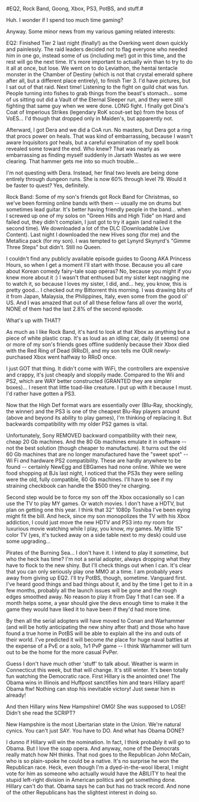 #EQ2, Rock Band, Goong, Xbox, PS3, PotBS, and stuff.#

Huh. I wonder if I spend too much time gaming?

Anyway. Some minor news from my various gaming related interests:

EQ2: Finished Tier 2 last night (finally!) as the Overking went down quickly and painlessly. The raid leaders decided not to flag everyone who needed him in one go, instead some of us (including me!) got in this time, and the rest will go the next time. It's more important to actually win than to try to do it all at once, but lose. We went on to do Leviathon, the hentai tentacle monster in the Chamber of Destiny (which is not that crystal emerald sphere after all, but a different place entirely), to finish Tier 3. I'd have pictures, but I sat out of that raid. Next time! Listening to the fight on guild chat was fun. People turning into fishes to grab things from the beast's stomach... some of us sitting out did a Vault of the Eternal Sleeper run, and they were still fighting that same guy when we were done. LONG fight. I finally got Dina's Coat of Imperious Strikes (legendary RoK scout-set bp) from the boss of VoES... I'd though that dropped only in Maiden's, but apparently not. 

Afterward, I got Dera and we did a CoA run. No masters, but Dera got a ring that procs power on heals. That was kind of embarrassing, because I wasn't aware Inquisitors *got* heals, but a careful examination of my spell book revealed some toward the end. Who knew? That was nearly as embarrassing as finding myself suddenly in Jarsath Wastes as we were clearing. That hammer gets me into so much trouble...

I'm not questing with Dera. Instead, her final two levels are being done entirely through dungeon runs. She is now 60% through level 79. Would it be faster to quest? Yes, definitely.

Rock Band: Some of my son's friends got Rock Band for Christmas, so we've been forming online bands with them -- usually me on drums but sometimes lead guitar. It's better having friendly people in the band... when I screwed up one of my solos on "Green Hills and High Tide" on Hard and failed out, they didn't complain, I just got to try it again (and nailed it the second time). We downloaded a lot of the DLC (Downloadable Live Content). Last night I downloaded the new Hives song (for me) and the Metallica pack (for my son). I was tempted to get Lynyrd Skynyrd's "Gimme Three Steps" but didn't. Still no Queen.

I couldn't find any publicly available episode guides to Goong AKA Princess Hours, so when I get a moment I'll start with those. Because you all care about Korean comedy fairy-tale soap operas? No, because you might if you knew more about it :) I wasn't that enthused but my sister kept nagging me to watch it, so because I loves my sister, I did, and... hey, you know, this is pretty good... I checked out my Bittorrent this morning. I was drawing bits of it from Japan, Malaysia, the Philippines, Italy, even some from the good ol' US. And I was amazed that out of all these fellow fans all over the world, NONE of them had the last 2.8% of the second episode.

What's up with THAT?

As much as I like Rock Band, it's hard to look at that Xbox as anything but a piece of white plastic crap. It's as loud as an idling car, daily (it seems) one or more of my son's friends goes offline suddenly because their Xbox died with the Red Ring of Dead (RRoD), and my son tells me OUR newly-purchased Xbox went halfway to RRoD once.

I just GOT that thing. It didn't come with WiFi, the controllers are expensive and crappy, it's just cheaply and sloppily made. Compared to the Wii and PS2, which are WAY better constructed (GRANTED they are simpler boxes)... I resent that little toad-like creature. I put up with it because I must. I'd rather have gotten a PS3.

Now that the High Def format wars are essentially over (Blu-Ray, shockingly, the winner) and the PS3 is one of the cheapest Blu-Ray players around (above and beyond its ability to play games), I'm thinking of replacing it. But backwards compatibility with my older PS2 games is vital.

Unfortunately, Sony REMOVED backward compatibility with their new, cheap 20 Gb machines. And the 80 Gb machines emulate it in software -- not the best solution (though cheaper to manufacture). It turns out the old 60 Gb machines that are no longer manufactured have the "sweet spot" -- Wi Fi *and* hardware PS2 compatibility. These are hardly anywhere to be found -- certainly NewEgg and EBGames had none online. While we were food shopping at BJs last night, I noticed that the PS3s they were selling were the old, fully compatible, 60 Gb machines. I'll have to see if my straining checkbook can handle the $500 they're charging.

Second step would be to force my son off the Xbox occasionally so I can use the TV to play MY games. Or watch movies. I don't have a HDTV, but plan on getting one this year. I think that 32" 1080p Toshiba I've been eying might fit the bill. And heck, since my son monopolizes the TV with his Xbox addiction, I could just move the new HDTV and PS3 into *my* room for luxurious movie watching while I play, you know, *my* games. My little 15" color TV (yes, it's tucked away on a side table next to my desk) could use some upgrading...

Pirates of the Burning Sea... I don't have it. I intend to play it *sometime*, but who the heck has time? I'm not a serial adopter, always dropping what they have to flock to the new shiny. But I'll check things out when I can. It's clear that you can only seriously play one MMO at a time. I am probably years away from giving up EQ2. I'll try PotBS, though, sometime. Vanguard first. I've heard good things and bad things about it, and by the time I get to it in a few months, probably all the launch issues will be gone and the rough edges smoothed away. No reason to play it from Day 1 that I can see. If a month helps some, a year should give the devs enough time to make it the game they would have liked it to have been if they'd had more time.

By then all the serial adopters will have moved to Conan and Warhammer (and will be hotly anticipating the new shiny after that) and those who have found a true home in PotBS will be able to explain all the ins and outs of their world. I've predicted it will become *the* place for huge naval battles at the expense of a PvE or a solo, 1v1 PvP game -- I think Warhammer will turn out to be the home for the more casual PvPer.

Guess I don't have much other 'stuff' to talk about. Weather is warm in Connecticut this week, but that will change. It's still winter. It's been totally fun watching the Democratic race. First Hillary is the anointed one! The Obama wins in Illinois and Huffpost sanctifies him and tears Hillary apart! Obama ftw! Nothing can stop his inevitable victory! Just swear him in already!

And then Hillary wins New Hampshire! OMG! She was supposed to LOSE! Didn't she read the SCRIPT?

New Hampshire is the most Libertarian state in the Union. We're natural cynics. You can't just SAY. You have to DO. And what has Obama DONE?

I dunno if Hillary will win the nomination. In fact, I think probably it will go to Obama. But I love the soap opera. And anyway, none of the Democrats really match how NH thinks. That nod goes to the Republican John McCain, who is so plain-spoke he could be a native. It's no surprise he won the Republican race. Heck, even though I'm a dyed-in-the-wool liberal, I might vote for him as someone who actually would have the ABILITY to heal the stupid left-right division in American politics and get something done. Hillary can't do that. Obama says he can but has no track record. And none of the other Republicans has the slightest interest in doing so.

